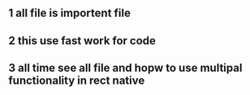 ## 1  all file is importent file
## 2 this use fast work for code 
## 3 all time see all file and hopw to use multipal functionality in rect native 
